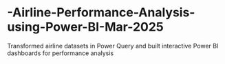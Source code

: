 # -Airline-Performance-Analysis-using-Power-BI-Mar-2025
 Transformed airline datasets in Power Query and built  interactive Power BI dashboards for performance analysis
